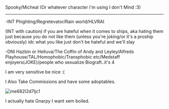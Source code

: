 Spooky/Micheal (Or whatever character i'm using I don't Mind :3)

------------------------------------------------------

-INT Phighting/Regretevator/Rain world/HLVRAI

(INT with caution)
if you are hateful when it comes to ships, aka hating them just because you do not like them (unless you're joking/or it's a proship obviously)
idc what you like just don't be hateful and we'll slay

-DNI Hazbin or Helluva/The Coffin of Andy and Leyley/Alfreds Playhouse/TAL/Homophobic/Transphobic etc/Medstaff enjoyers(JOKE)/people who sexualize Biograft..it's 4


I am very sensitive be nice :(

I Also Take Commissions and have some adoptables.


![me682l2d7ljc1](https://github.com/ArtTomic/ArtTomic/assets/168746124/36961109-6449-4539-abdc-94d41befab7f)

I actually hate Gnarpy I want xem boiled.
